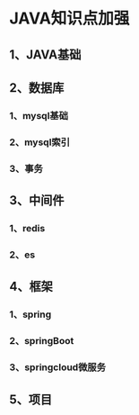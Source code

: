 # JAVA知识点加强

## 1、JAVA基础

## 2、数据库

### 1、mysql基础

### 2、mysql索引

### 3、事务

## 3、中间件

### 1、redis

### 2、es

## 4、框架

### 1、spring

### 2、springBoot

### 3、springcloud微服务

## 5、项目

